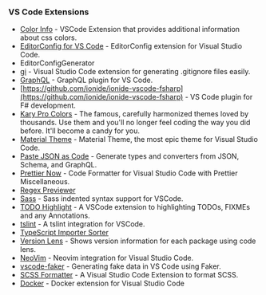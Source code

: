 ### VS Code Extensions

- [Color Info](https://github.com/mattbierner/vscode-color-info) - VSCode Extension that provides additional information about css colors.
- [EditorConfig for VS Code](https://github.com/editorconfig/editorconfig-vscode) - EditorConfig extension for Visual Studio Code.
- EditorConfigGenerator
- [gi](https://github.com/hasit/vscode-gi) - Visual Studio Code extension for generating .gitignore files easily.
- [GraphQL](https://github.com/prismagraphql/vscode-graphql) - GraphQL plugin for VS Code.
- [https://github.com/ionide/ionide-vscode-fsharp](https://github.com/ionide/ionide-vscode-fsharp) - VS Code plugin for F# development.
- [Kary Pro Colors](https://github.com/pmkary/ProColors) - The famous, carefully harmonized themes loved by thousands. Use them and you'll no longer feel coding the way you did before. It'll become a candy for you.
- [Material Theme](https://github.com/equinusocio/vsc-material-theme) - Material Theme, the most epic theme for Visual Studio Code.
- [Paste JSON as Code](https://github.com/quicktype/quicktype) - Generate types and converters from JSON, Schema, and GraphQL.
- [Prettier Now](https://github.com/remimarsal/prettier-now-vscode) - Code Formatter for Visual Studio Code with Prettier Miscellaneous.
- [Regex Previewer](https://github.com/chrmarti/vscode-regex)
- [Sass](https://github.com/robinbentley/vscode-sass-indented) - Sass indented syntax support for VSCode.
- [TODO Highlight](https://github.com/wayou/vscode-todo-highlight) - A VSCode extension to highlighting TODOs, FIXMEs and any Annotations.
- [tslint](https://github.com/Microsoft/vscode-typescript-tslint-plugin) - A tslint integration for VSCode.
- [TypeScript Importer Sorter](https://github.com/SoominHan/import-sorter)
- [Version Lens](https://github.com/vscode-contrib/vscode-versionlens) - Shows version information for each package using code lens.
- [NeoVim](https://github.com/asvetliakov/vscode-neovim) - Neovim integration for Visual Studio Code.
- [vscode-faker](https://github.com/deerawan/vscode-faker) - Generating fake data in VS Code using Faker.
- [SCSS Formatter](https://github.com/sibiraj-s/vscode-scss-formatter) - A Visual Studio Code Extension to format SCSS.
- [Docker](https://github.com/microsoft/vscode-docker) - Docker extension for Visual Studio Code
